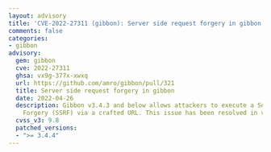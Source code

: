 ```yaml
---
layout: advisory
title: 'CVE-2022-27311 (gibbon): Server side request forgery in gibbon'
comments: false
categories:
- gibbon
advisory:
  gem: gibbon
  cve: 2022-27311
  ghsa: vx9g-377x-xwxq
  url: https://github.com/amro/gibbon/pull/321
  title: Server side request forgery in gibbon
  date: 2022-04-26
  description: Gibbon v3.4.3 and below allows attackers to execute a Server-Side Request
    Forgery (SSRF) via a crafted URL. This issue has been resolved in version 3.4.4
  cvss_v3: 9.8
  patched_versions:
  - ">= 3.4.4"
---
```

